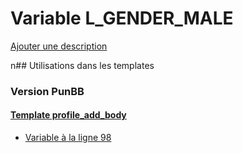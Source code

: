 # Variable L_GENDER_MALE
[Ajouter une description](https://fa-tvars.appspot.com/L_GENDER_MALE)

n## Utilisations dans les templates

### Version PunBB

#### [Template profile_add_body](punbb/profile_add_body.md)
* [Variable à la ligne 98](../punbb/profile_add_body.tpl#L98)
